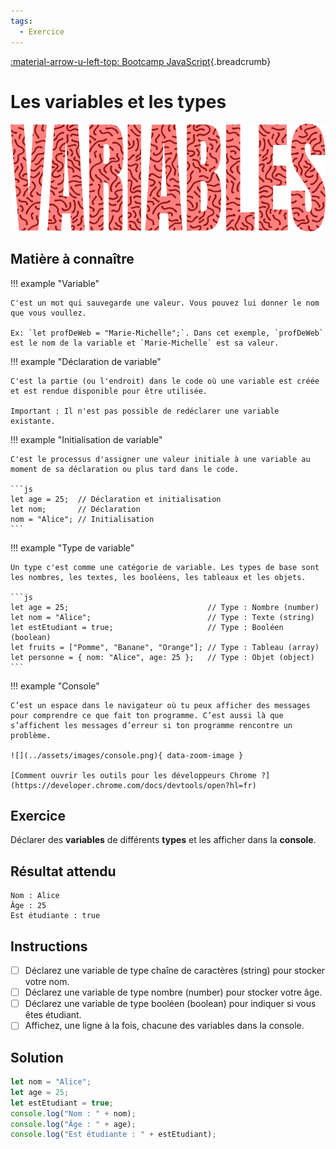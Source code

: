 ```yaml
---
tags:
  - Exercice
---
```


[:material-arrow-u-left-top: Bootcamp JavaScript](./js-bootcamp.md){.breadcrumb}

# Les variables et les types

![](../assets/images/variables_banner.png)

## Matière à connaître

!!! example "Variable"

    C'est un mot qui sauvegarde une valeur. Vous pouvez lui donner le nom que vous voullez.

    Ex: `let profDeWeb = "Marie-Michelle";`. Dans cet exemple, `profDeWeb` est le nom de la variable et `Marie-Michelle` est sa valeur.

!!! example "Déclaration de variable"

    C'est la partie (ou l'endroit) dans le code où une variable est créée et est rendue disponible pour être utilisée.

    Important : Il n'est pas possible de redéclarer une variable existante.

!!! example "Initialisation de variable"

    C'est le processus d'assigner une valeur initiale à une variable au moment de sa déclaration ou plus tard dans le code.

    ```js
    let age = 25;  // Déclaration et initialisation
    let nom;       // Déclaration
    nom = "Alice"; // Initialisation
    ```

!!! example "Type de variable"

    Un type c'est comme une catégorie de variable. Les types de base sont les nombres, les textes, les booléens, les tableaux et les objets.

    ```js
    let age = 25;                               // Type : Nombre (number)
    let nom = "Alice";                          // Type : Texte (string)
    let estEtudiant = true;                     // Type : Booléen (boolean)
    let fruits = ["Pomme", "Banane", "Orange"]; // Type : Tableau (array)
    let personne = { nom: "Alice", age: 25 };   // Type : Objet (object)
    ```

!!! example "Console"

    C’est un espace dans le navigateur où tu peux afficher des messages pour comprendre ce que fait ton programme. C’est aussi là que s’affichent les messages d’erreur si ton programme rencontre un problème.

    ![](../assets/images/console.png){ data-zoom-image }

    [Comment ouvrir les outils pour les développeurs Chrome ?](https://developer.chrome.com/docs/devtools/open?hl=fr)

## Exercice

Déclarer des **variables** de différents **types** et les afficher dans la **console**.

## Résultat attendu

```console
Nom : Alice
Âge : 25
Est étudiante : true
```

## Instructions

- [ ] Déclarez une variable de type chaîne de caractères (string) pour stocker votre nom.
- [ ] Déclarez une variable de type nombre (number) pour stocker votre âge.
- [ ] Déclarez une variable de type booléen (boolean) pour indiquer si vous êtes étudiant.
- [ ] Affichez, une ligne à la fois, chacune des variables dans la console.

## Solution

```js
let nom = "Alice";
let age = 25;
let estEtudiant = true;
console.log("Nom : " + nom);
console.log("Âge : " + age);
console.log("Est étudiante : " + estEtudiant);
```
